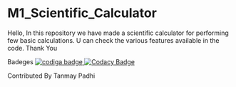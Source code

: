# M1_Scientific_Calculator
Hello,
In this repository we have made a scientific calculator for performing few basic calculations.
U can check the various features available in the code.
Thank You


Badeges
<a href="https://app.codiga.io/public/user/github/tanmaypadhi08">
   <img src="https://api.codiga.io/public/badge/user/github/tanmaypadhi08?style=light" alt="codiga badge" />
</a>
[![Codacy Badge](https://app.codacy.com/project/badge/Grade/e75128e1c1a54bd7b7bf1ad1eaa1fe78)](https://www.codacy.com/gh/tanmaypadhi08/M1_Scientific_Calculator/dashboard?utm_source=github.com&amp;utm_medium=referral&amp;utm_content=tanmaypadhi08/M1_Scientific_Calculator&amp;utm_campaign=Badge_Grade)


Contributed By Tanmay Padhi
